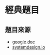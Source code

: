 # 經典題目

## 題目來源

- [google doc](https://docs.google.com/document/d/1pOarvQbjzLd9tz5ZuxktyrYsZ41mbWba5_LUeFj65lI/edit?tab=t.0#heading=h.md9cnxt2xh8z)
- [systemdesign.io](https://systemdesign.io/)

